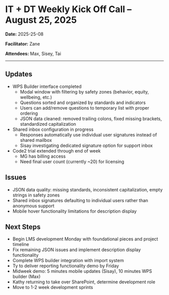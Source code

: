 # IT + DT Weekly Kick Off Call – August 25, 2025

**Date:** 2025-25-08

**Facilitator:** Zane

**Attendees:** Max, Sisey, Tai

---

## Updates

- WPS Builder interface completed
  - Modal window with filtering by safety zones (behavior, equity, wellbeing, etc.)
  - Questions sorted and organized by standards and indicators
  - Users can add/remove questions to temporary list with proper ordering
  - JSON data cleaned: removed trailing colons, fixed missing brackets, standardized capitalization
- Shared inbox configuration in progress
  - Responses automatically use individual user signatures instead of shared mailbox
  - Sisay investigating dedicated signature option for support inbox
- Code2 trial extended through end of week
  - MG has billing access
  - Need final user count (currently ~20) for licensing

## Issues

- JSON data quality: missing standards, inconsistent capitalization, empty strings in safety zones
- Shared inbox signatures defaulting to individual users rather than anonymous support
- Mobile hover functionality limitations for description display

## Next Steps

- Begin LMS development Monday with foundational pieces and project timeline
- Fix remaining JSON issues and implement description display functionality
- Complete WPS builder integration with import system
- Ty to deliver reporting functionality demo by Friday
- Midweek demo: 5 minutes mobile updates (Sisay), 10 minutes WPS builder (Max)
- Kathy returning to take over SharePoint, determine development role
- Move to 1-2 week development sprints
